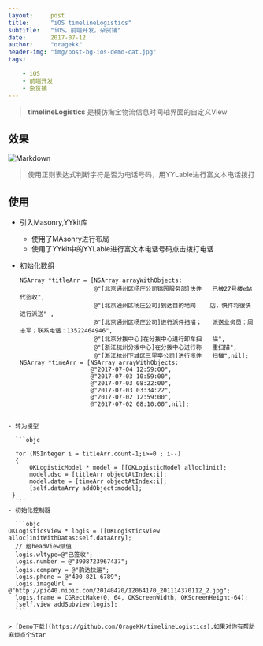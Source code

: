 ```yaml
---
layout:     post
title:      "iOS timelineLogistics"
subtitle:   "iOS，前端开发，杂货铺"
date:       2017-07-12
author:     "oragekk"
header-img: "img/post-bg-ios-demo-cat.jpg"
tags:

    - iOS
    - 前端开发
    - 杂货铺 
---
```

> **timelineLogistics** 是模仿淘宝物流信息时间轴界面的自定义View

## 效果

![Markdown](http://i4.piimg.com/1949/af2a87e889d29664.png)

> 使用正则表达式判断字符是否为电话号码，用YYLable进行富文本电话拨打

## 使用
 - 引入Masonry,YYkit库
 	- 使用了MAsonry进行布局
 	- 使用了YYkit中的YYLable进行富文本电话号码点击拨打电话 
 - 初始化数组
  
 	```objc
 	NSArray *titleArr = [NSArray arrayWithObjects:
                         @"[北京通州区杨庄公司锦园服务部]快件	已被27号楼e站代签收",
                         @"[北京通州区杨庄公司]到达目的地网	店，快件将很快进行派送" ,
                         @"[北京通州区杨庄公司]进行派件扫描；	派送业务员：周志军；联系电话：13522464946",
                         @"[北京分拨中心]在分拨中心进行卸车扫	描",
                         @"[浙江杭州分拨中心]在分拨中心进行称	重扫描",
                         @"[浙江杭州下城区三里亭公司]进行揽件	扫描",nil];
   NSArray *timeArr = [NSArray arrayWithObjects:
                        @"2017-07-04 12:59:00",
                        @"2017-07-03 10:59:00",
                        @"2017-07-03 08:22:00",
                        @"2017-07-03 03:34:22",
                        @"2017-07-02 12:59:00",
                        @"2017-07-02 08:10:00",nil];
  ```
                        
 - 转为模型
 
	```objc
	
	for (NSInteger i = titleArr.count-1;i>=0 ; i--) 
	{
   		OKLogisticModel * model = [[OKLogisticModel alloc]init];
        model.dsc = [titleArr objectAtIndex:i];
        model.date = [timeArr objectAtIndex:i];
        [self.dataArry addObject:model];
   }
 	```  	
 - 初始化控制器
  
	```objc
 OKLogisticsView * logis = [[OKLogisticsView alloc]initWithDatas:self.dataArry];
    // 给headView赋值
    logis.wltype=@"已签收";
    logis.number = @"3908723967437";
    logis.company = @"韵达快运";
    logis.phone = @"400-821-6789";
    logis.imageUrl = @"http://pic40.nipic.com/20140420/12064170_201114370112_2.jpg";
    logis.frame = CGRectMake(0, 64, OKScreenWidth, OKScreenHeight-64);
    [self.view addSubview:logis];
    ```

> [Demo下载](https://github.com/OrageKK/timelineLogistics),如果对你有帮助麻烦点个Star